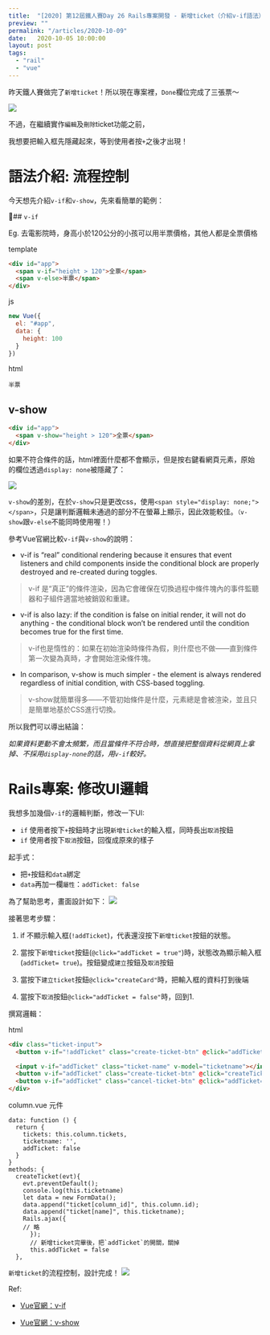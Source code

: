 ```yaml
---
title:  "[2020] 第12屆鐵人賽Day 26 Rails專案開發 - 新增ticket（介紹v-if語法）"
preview: ""
permalink: "/articles/2020-10-09"
date:   2020-10-05 10:00:00
layout: post
tags: 
  - "rail"
  - "vue"    
---
```



昨天鐵人賽做完了`新增ticket`！所以現在專案裡，`Done`欄位完成了三張票～  

![](https://i.imgur.com/aFXFQCM.png)

不過，在繼續實作`編輯`及`刪除`ticket功能之前，  

我想要把輸入框先隱藏起來，等到使用者按`+`之後才出現！

# 語法介紹: 流程控制

今天想先介紹`v-if`和`v-show`，先來看簡單的範例：

## `v-if`

Eg. 去電影院時，身高小於120公分的小孩可以用半票價格，其他人都是全票價格

template
```html
<div id="app">
  <span v-if="height > 120">全票</span>
  <span v-else>半票</span>
</div>
```

js
```javascript
new Vue({
  el: "#app",
  data: {
    height: 100
  }
})
```

html
```
半票
```

## v-show

```html
<div id="app">
  <span v-show="height > 120">全票</span>  
</div>
```

如果不符合條件的話，html裡面什麼都不會顯示，但是按右鍵看網頁元素，原始的欄位透過`display: none`被隱藏了：

![](https://i.imgur.com/EPWh9Z4.png)

`v-show`的差別，在於`v-show`只是更改css，使用`<span style="display: none;"></span>`，只是讓判斷邏輯未通過的部分不在螢幕上顯示，因此效能較佳。`（v-show`跟`v-else`不能同時使用喔！）

參考Vue官網比較`v-if`與`v-show`的說明：

* v-if is “real” conditional rendering because it ensures that event listeners and child components inside the conditional block are properly destroyed and re-created during toggles. 
> v-if 是“真正”的條件渲染，因為它會確保在切換過程中條件塊內的事件監聽器和子組件適當地被銷毀和重建。

* v-if is also lazy: if the condition is false on initial render, it will not do anything - the conditional block won’t be rendered until the condition becomes true for the first time. 
> v-if也是惰性的：如果在初始渲染時條件為假，則什麼也不做——直到條件第一次變為真時，才會開始渲染條件塊。

* In comparison, v-show is much simpler - the element is always rendered regardless of initial condition, with CSS-based toggling.
> v-show就簡單得多——不管初始條件是什麼，元素總是會被渲染，並且只是簡單地基於CSS進行切換。

所以我們可以導出結論：

*如果資料更動不會太頻繁，而且當條件不符合時，想直接把整個資料從網頁上拿掉、不採用`display-none`的話，用`v-if`較好。*

# Rails專案: 修改UI邏輯

我想多加幾個`v-if`的邏輯判斷，修改一下UI: 

- `if` 使用者按下`+`按鈕時才出現`新增ticket`的輸入框，同時長出`取消`按鈕
- `if` 使用者按下`取消`按鈕，回復成原來的樣子

起手式：

- 把`+`按鈕和`data`綁定
- `data`再加一欄`屬性`：`addTicket: false`


為了幫助思考，畫面設計如下：
![](https://i.imgur.com/qEqoFTX.png)


接著思考步驟：

1. if 不顯示輸入框(`!addTicket`)，代表還沒按下`新增ticket`按鈕的狀態。

2. 當按下`新增ticket`按鈕(`@click="addTicket = true"`)時，狀態改為顯示輸入框(`addTicket= true`)。按鈕變成`建立`按鈕及`取消`按鈕

3. 當按下`建立ticket`按鈕`@click="createCard"`時，把輸入框的資料打到後端  

4. 當按下`取消`按鈕`@click="addTicket = false"`時，回到1.

撰寫邏輯：

html

```html
<div class="ticket-input">
  <button v-if="!addTicket" class="create-ticket-btn" @click="addTicket=true"><i class="fas fa-plus text-teal-100"></i></button> 

  <input v-if="addTicket" class="ticket-name" v-model="ticketname"></input>        
  <button v-if="addTicket" class="create-ticket-btn" @click="createTicket">建立</button>
  <button v-if="addTicket" class="cancel-ticket-btn" @click="addTicket=false">取消</button>
</div>
```

column.vue 元件
```
data: function () {
  return {
    tickets: this.column.tickets,   
    ticketname: '',
    addTicket: false
  }
}
methods: {
  createTicket(evt){
    evt.preventDefault();
    console.log(this.ticketname)
    let data = new FormData();
    data.append("ticket[column_id]", this.column.id);
    data.append("ticket[name]", this.ticketname);
    Rails.ajax({
    // 略
      });
      // 新增ticket完畢後，把`addTicket`的開關，關掉
      this.addTicket = false
  },
```


`新增ticket`的流程控制，設計完成！
![](https://i.imgur.com/GE8VWy6.gif)

Ref: 

 * [Vue官網：v-if](https://vuejs.org/v2/api/#v-if)  

 * [Vue官網：v-show](https://vuejs.org/v2/guide/conditional.html#v-show)